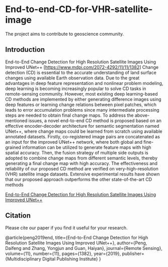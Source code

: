 # End-to-end-CD-for-VHR-satellite-image
The project aims to contribute to geoscience community.
<br>
## Introduction

End-to-End Change Detection for High Resolution Satellite Images Using Improved UNet++ [https://www.mdpi.com/2072-4292/11/11/1382]
Change detection (CD) is essential to the accurate understanding of land surface changes using available Earth observation data. Due to the great advantages in deep feature representation and nonlinear problem modeling, deep learning is becoming increasingly popular to solve CD tasks in remote-sensing community. However, most existing deep learning-based CD methods are implemented by either generating difference images using deep features or learning change relations between pixel patches, which leads to error accumulation problems since many intermediate processing steps are needed to obtain final change maps. To address the above-mentioned issues, a novel end-to-end CD method is proposed based on an effective encoder-decoder architecture for semantic segmentation named UNet++, where change maps could be learned from scratch using available annotated datasets. Firstly, co-registered image pairs are concatenated as an input for the improved UNet++ network, where both global and fine-grained information can be utilized to generate feature maps with high spatial accuracy. Then, the fusion strategy of multiple side outputs is adopted to combine change maps from different semantic levels, thereby generating a final change map with high accuracy. The effectiveness and reliability of our proposed CD method are verified on very-high-resolution (VHR) satellite image datasets. Extensive experimental results have shown that our proposed approach outperforms the other state-of-the-art CD methods

[End-to-End Change Detection for High Resolution Satellite Images Using Improved UNet++](https://www.mdpi.com/2072-4292/11/8/963)

## Citation
Please cite our paper if you find it useful for your research.

@article{peng2019end,
  title={End-to-End Change Detection for High Resolution Satellite Images Using Improved UNet++},
  author={Peng, Daifeng and Zhang, Yongjun and Guan, Haiyan},
  journal={Remote Sensing},
  volume={11},
  number={11},
  pages={1382},
  year={2019},
  publisher={Multidisciplinary Digital Publishing Institute}
}
